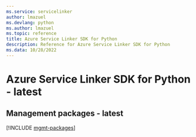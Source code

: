 ```yaml
---
ms.service: servicelinker
author: lmazuel
ms.devlang: python
ms.author: lmazuel
ms.topic: reference
title: Azure Service Linker SDK for Python
description: Reference for Azure Service Linker SDK for Python
ms.data: 10/28/2022
---
```

# Azure Service Linker SDK for Python - latest

## Management packages - latest
[!INCLUDE [mgmt-packages](service-linker-mgmt-index.md)]
